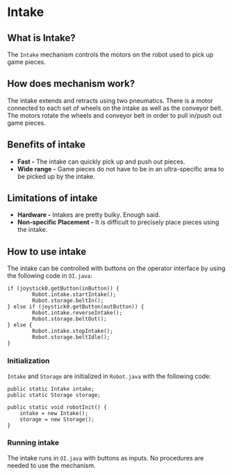 # Intake

## What is Intake?

The `Intake` mechanism controls the motors on the robot used to pick up game pieces.

## How does mechanism work?

The intake extends and retracts using two pneumatics. There is a motor connected to each set of wheels on the intake as well as the conveyor belt. The motors rotate the wheels and conveyor belt in order to pull in/push out game pieces.

## Benefits of intake

* **Fast -** The intake can quickly pick up and push out pieces.
* **Wide range -** Game pieces do not have to be in an ultra-specific area to be picked up by the intake.

## Limitations of intake

* **Hardware -** Intakes are pretty bulky. Enough said.
* **Non-specific Placement -** It is difficult to precisely place pieces using the intake.

## How to use intake

The intake can be controlled with buttons on the operator interface by using the following code in `OI.java`:

	if (joystick0.getButton(inButton)) {
			Robot.intake.startIntake();
			Robot.storage.beltIn();
	} else if (joystick0.getButton(outButton)) {
			Robot.intake.reverseIntake();
			Robot.storage.beltOut();
	} else {
			Robot.intake.stopIntake();
			Robot.storage.beltIdle();
	}

### Initialization

`Intake` and `Storage` are initialized in `Robot.java` with the following code:

	public static Intake intake; 
	public static Storage storage;

	public static void robotInit() {
		intake = new Intake();
		storage = new Storage();
	}

### Running intake

The intake runs in `OI.java` with buttons as inputs. No procedures are needed to use the mechanism.